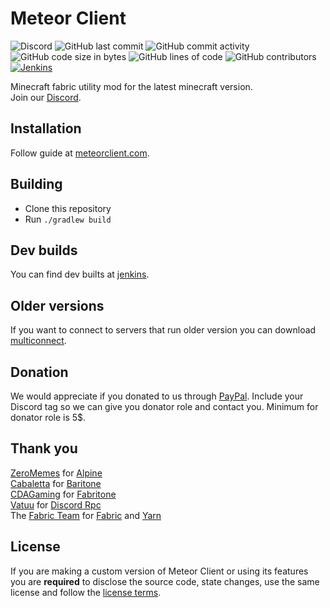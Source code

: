 # Meteor Client
![Discord](https://img.shields.io/discord/689197705683140636)
![GitHub last commit](https://img.shields.io/github/last-commit/MineGame159/meteor-client)
![GitHub commit activity](https://img.shields.io/github/commit-activity/w/MineGame159/meteor-client)
![GitHub code size in bytes](https://img.shields.io/github/languages/code-size/MineGame159/meteor-client)
![GitHub lines of code](https://tokei.rs/b1/github/MineGame159/meteor-client)
![GitHub contributors](https://img.shields.io/github/contributors/MineGame159/meteor-client)
[![Jenkins](https://jenkins.wnuke.dev/job/meteor/job/meteor-client/job/master/badge/icon)](https://jenkins.wnuke.dev/job/meteor/job/meteor-client/job/master/)

Minecraft fabric utility mod for the latest minecraft version.  
Join our [Discord](https://discord.gg/bBGQZvd).

## Installation
Follow guide at [meteorclient.com](https://meteorclient.com/info).

## Building
- Clone this repository
- Run `./gradlew build`

## Dev builds
You can find dev builts at [jenkins](https://jenkins.wnuke.dev/job/meteor/job/meteor-client).

## Older versions
If you want to connect to servers that run older version you can download [multiconnect](https://www.curseforge.com/minecraft/mc-mods/multiconnect).

## Donation
We would appreciate if you donated to us through [PayPal](https://paypal.me/MineGame159). Include your Discord tag so we can give you donator role and contact you. Minimum for donator role is 5$.

## Thank you
[ZeroMemes](https://github.com/ZeroMemes) for [Alpine](https://github.com/ZeroMemes/Alpine)  
[Cabaletta](https://github.com/cabaletta) for [Baritone](https://github.com/cabaletta/baritone)  
[CDAGaming](https://gitlab.com/CDAGaming) for [Fabritone](https://gitlab.com/CDAGaming/fabritone)  
[Vatuu](https://github.com/Vatuu) for [Discord Rpc](https://github.com/Vatuu/discord-rpc)  
The [Fabric Team](https://github.com/FabricMC) for [Fabric](https://github.com/FabricMC/fabric-loader) and [Yarn](https://github.com/FabricMC/yarn)

## License
If you are making a custom version of Meteor Client or using its features you are **required** to disclose the source code, state changes, use the same license and follow the [license terms](https://github.com/MineGame159/meteor-client/blob/master/LICENSE).
